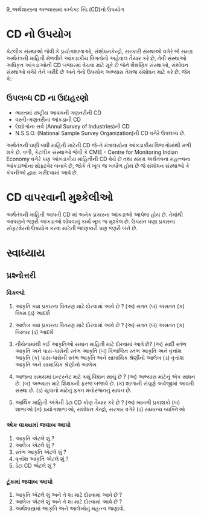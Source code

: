9_અર્થશાસ્ત્રના અભ્યાસમાં ક્રમ્પેક્ટ સ્ડિ (CD)નો ઉપયોગ

# CD નો ઉપયોગ
કેટલીક સંસ્થાઓ જેવી કે પ્રયોગશાળાઓ, સંશોધનકેન્દ્રો, સરકારી સંસ્થાઓ વગેરે જે સમગ્ર અર્થતંત્રની માહિતી મેળવીને આંકડાકીય વિગતોનો અહેવાલ તૈયાર કરે છે, તેવી સંસ્થાઓ અધિકૃત આંકડાઓની CD બજારમાં વેચવા માટે મૂકે છે જેને શૈક્ષણિક સંસ્થાઓ, સંશોધન સંસ્થાઓ વગેરે તેને ખરીદે છે અને તેનો ઉપયોગ અભ્યાસ તેમજ સંશોધન માટે કરે છે. જેમ કે:

## ઉપલબ્ધ CD ના ઉદાહરણો
- ભારતમાં રાષ્ટ્રીય આવકની ગણતરીની CD
- વસ્તી-ગણતરીના આંકડાની CD
- ઉદ્યોગોના સર્વે (Annul Survey of Industries)ની CD
- N.S.S.O. (National Sample Survey Organization)ની CD વગેરે ઉપલબ્ધ છે.

અર્થતંત્રની ઘણી બધી માહિતી માટેની CD જે-તે મંત્રાલયોના આંકડાકીય વિભાગોમાંથી મળી શકે છે. વળી, કેટલીક સંસ્થાઓ જેવી કે CMIE - Centre for Monitoring Indian Economy વગેરે પણ આંકડાકીય માહિતીની CD વેચે છે તથા સમગ્ર અર્થતંત્રના મહત્ત્વના આંકડાઓના સોફ્ટવેર બનાવે છે, જોકે તે ખૂબ જ ખર્ચાળ હોય છે જે સંશોધન સંસ્થાઓ કે કંપનીઓ દ્વારા ખરીદવામાં આવે છે.

# CD વાપરવાની મુશ્કેલીઓ
અર્થતંત્રની માહિતી આપતી CD માં અનેક પ્રકારના આંકડાઓ આપેલા હોય છે. તેમાંથી આપણને જરૂરી આંકડાઓ શોધવાનું કાર્ય ખૂબ જ મુશ્કેલ છે. ઉપરાંત ઘણા પ્રકારના સોફ્ટવેરનો ઉપયોગ કરવા માટેની જાણકારી પણ જરૂરી બને છે.

# સ્વાધ્યાય

## પ્રશ્નોત્તરી

### વિકલ્પો
1. આકૃતિ ક્યા પ્રકારના વિતરણ માટે દોરવામાં આવે છે ?
(અ) સતત
(બ) અસતત
(ક) વિષમ
(ડ) આદર્શ

2. આલેખ ક્યા પ્રકારના વિતરણ માટે દોરવામાં આવે છે ?
(અ) સતત
(બ) અસતત
(ક) વિસ્તાર
(ડ) આદર્શ

3. નીચેનામાંથી કઈ આકૃતિઓ સમાન માહિતી માટે દોરવામાં આવે છે?
(અ) સાદી સ્તંભ આકૃતિ અને પાસ-પાસેની સ્તંભ આકૃતિ
(બ) વિભાજિત સ્તંભ આકૃતિ અને વૃત્તાંશ આકૃતિ
(ક) પાસ-પાસેની સ્તંભ આકૃતિ અને સામાયિક શ્રેણીનો આલેખ
(ડ) વૃત્તાંશ આકૃતિ અને સામાયિક શ્રેણીનો આલેખ

4. આજના સમયમાં ઇન્ટરનેટ માટે કયું વિધાન સાચું છે ?
(અ) અભ્યાસ માટેનું એક સાધન છે.
(બ) અભ્યાસ માટે શિક્ષકની ફરજ બજાવે છે.
(ક) શાળાની સંપૂર્ણ અવેજીમાં આવતી સંસ્થા છે.
(ડ) યુવાનો માટેનું ફક્ત મનોરંજનનું સાધન છે.

5. આર્થિક માહિતી અંગેની ડેટા CD કોણ તૈયાર કરે છે ?
(અ) ખાનગી પ્રકાશકો
(બ) શાળાઓ
(ક) પ્રયોગશાળાઓ, સંશોધન કેન્દ્રો, સરકાર વગેરે
(ડ) સામાન્ય વ્યક્તિઓ

### એક વાક્યમાં જવાબ આપો
1. આકૃતિ એટલે શું ?
2. આલેખ એટલે શું ?
3. સ્તંભ આકૃતિ એટલે શું ?
4. વૃત્તાંશ આકૃતિ એટલે શું ?
5. ડેટા CD એટલે શું ?

### ટૂંકમાં જવાબ આપો
1. આકૃતિ એટલે શું અને તે શા માટે દોરવામાં આવે છે ?
2. આલેખ એટલે શું અને તે શા માટે દોરવામાં આવે છે ?
3. અર્થશાસ્ત્રમાં આકૃતિ અને આલેખોનું મહત્ત્વ જણાવો.
